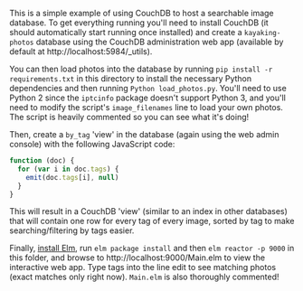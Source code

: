 This is a simple example of using CouchDB to host a searchable image database.
To get everything running you'll need to install CouchDB (it should
automatically start running once installed) and create a `kayaking-photos`
database using the CouchDB administration web app (available by default at
http://localhost:5984/_utils).

You can then load photos into the database by running
`pip install -r requirements.txt` in this directory to install the necessary
Python dependencies and then running `Python load_photos.py`. You'll need to use
Python 2 since the `iptcinfo` package doesn't support Python 3, and you'll need
to modify the script's `image_filenames` line to load your own photos. The
script is heavily commented so you can see what it's doing!

Then, create a `by_tag` 'view' in the database (again using the web admin
console) with the following JavaScript code:

```js
function (doc) {
  for (var i in doc.tags) {
    emit(doc.tags[i], null)
  }
}
```

This will result in a CouchDB 'view' (similar to an index in other databases)
that will contain one row for every tag of every image, sorted by tag to make
searching/filtering by tags easier.

Finally, [install Elm](https://guide.elm-lang.org/install.html), run
`elm package install` and then `elm reactor -p 9000` in this folder, and browse
to http://localhost:9000/Main.elm to view the interactive web app. Type tags
into the line edit to see matching photos (exact matches only right now).
`Main.elm` is also thoroughly commented!
